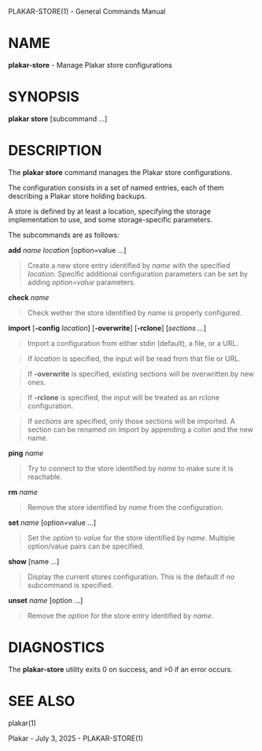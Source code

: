 PLAKAR-STORE(1) - General Commands Manual

# NAME

**plakar-store** - Manage Plakar store configurations

# SYNOPSIS

**plakar&nbsp;store**
\[subcommand&nbsp;...]

# DESCRIPTION

The
**plakar store**
command manages the Plakar store configurations.

The configuration consists in a set of named entries, each of them
describing a Plakar store holding backups.

A store is defined by at least a location, specifying the storage
implementation to use, and some storage-specific parameters.

The subcommands are as follows:

**add** *name* *location* \[option=value ...]

> Create a new store entry identified by
> *name*
> with the specified
> *location*.
> Specific additional configuration parameters can be set by adding
> *option=value*
> parameters.

**check** *name*

> Check wether the store identified by
> *name*
> is properly configured.

**import** \[**-config** *location*] \[**-overwrite**] \[**-rclone**] \[*sections ...*]

> Import a configuration from either stdin (default),
> a file, or a URL.

> If
> *location*
> is specified, the input will be read from that file or URL.

> If
> **-overwrite**
> is specified, existing sections will be overwritten by new ones.

> If
> **-rclone**
> is specified, the input will be treated as an rclone configuration.

> If
> *sections*
> are specified, only those sections will be imported.
> A section can be renamed on import by appending a colon and the new name.

**ping** *name*

> Try to connect to the store identified by
> *name*
> to make sure it is reachable.

**rm** *name*

> Remove the store identified by
> *name*
> from the configuration.

**set** *name* \[option=value ...]

> Set the
> *option*
> to
> *value*
> for the store identified by
> *name*.
> Multiple option/value pairs can be specified.

**show** \[name ...]

> Display the current stores configuration.
> This is the default if no subcommand is specified.

**unset** *name* \[option ...]

> Remove the
> *option*
> for the store entry identified by
> *name*.

# DIAGNOSTICS

The **plakar-store** utility exits&#160;0 on success, and&#160;&gt;0 if an error occurs.

# SEE ALSO

plakar(1)

Plakar - July 3, 2025 - PLAKAR-STORE(1)
